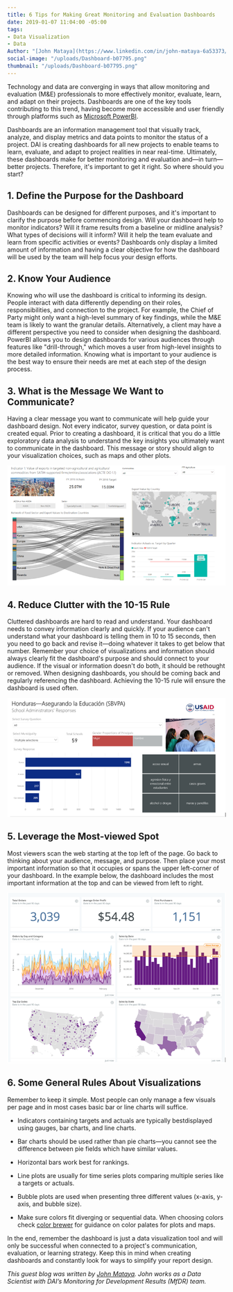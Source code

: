 ```yaml
---
title: 6 Tips for Making Great Monitoring and Evaluation Dashboards
date: 2019-01-07 11:04:00 -05:00
tags:
- Data Visualization
- Data
Author: "[John Mataya](https://www.linkedin.com/in/john-mataya-6a53373/)"
social-image: "/uploads/Dashboard-b07795.png"
thumbnail: "/uploads/Dashboard-b07795.png"
---
```


Technology and data are converging in ways that allow monitoring and evaluation (M&E) professionals to more effectively monitor, evaluate, learn, and adapt on their projects. Dashboards are one of the key tools contributing to this trend, having become more accessible and user friendly through platforms such as [Microsoft PowerBI](https://powerbi.microsoft.com/en-us/get-started/?&OCID=AID719832_SEM_bHb24t0B&lnkd=Google_PowerBI_Brand&gclid=Cj0KCQjw08XeBRC0ARIsAP_gaQBWS9woBxKkiDNWqYJ1QffUY7fpDoUDQTRkOS4N15amKTJGVg8EmGMaAkDrEALw_wcB).

Dashboards are an information management tool that visually track, analyze, and display metrics and data points to monitor the status of a project. DAI is creating dashboards for all new projects to enable teams to learn, evaluate, and adapt to project realities in near real-time. Ultimately, these dashboards make for better monitoring and evaluation and—in turn—better projects. Therefore, it's important to get it right. So where should you start?

<!--more-->

## 1. Define the Purpose for the Dashboard

Dashboards can be designed for different purposes, and it's important to clarify the purpose before commencing design. Will your dashboard help to monitor indicators? Will it frame results from a baseline or midline analysis? What types of decisions will it inform? Will it help the team evaluate and learn from specific activities or events? Dashboards only display a limited amount of information and having a clear objective for how the dashboard will be used by the team will help focus your design efforts.

## 2. Know Your Audience

Knowing who will use the dashboard is critical to informing its design. People interact with data differently depending on their roles, responsibilities, and connection to the project. For example, the Chief of Party might only want a high-level summary of key findings, while the M&E team is likely to want the granular details. Alternatively, a client may have a different perspective you need to consider when designing the dashboard. PowerBI allows you to design dashboards for various audiences through features like "drill-through," which moves a user from high-level insights to more detailed information. Knowing what is important to your audience is the best way to ensure their needs are met at each step of the design process.

## 3. What is the Message We Want to Communicate?

Having a clear message you want to communicate will help guide your dashboard design. Not every indicator, survey question, or data point is created equal. Prior to creating a dashboard, it is critical that you do a little exploratory data analysis to understand the key insights you ultimately want to communicate in the dashboard. This message or story should align to your visualization choices, such as maps and other plots.

![Dashboard-b07795.png](/uploads/Dashboard-b07795.png)

## 4. Reduce Clutter with the 10-15 Rule

Cluttered dashboards are hard to read and understand. Your dashboard needs to convey information clearly and quickly. If your audience can't understand what your dashboard is telling them in 10 to 15 seconds, then you need to go back and revise it—doing whatever it takes to get below that number. Remember your choice of visualizations and information should always clearly fit the dashboard's purpose and should connect to your audience. If the visual or information doesn't do both, it should be rethought or removed. When designing dashboards, you should be coming back and regularly referencing the dashboard. Achieving the 10-15 rule will ensure the dashboard is used often.

![Dash1-1da2c7.png](/uploads/Dash1-1da2c7.png)

## 5. Leverage the Most-viewed Spot

Most viewers scan the web starting at the top left of the page. Go back to thinking about your audience, message, and purpose. Then place your most important information so that it occupies or spans the upper left-corner of your dashboard. In the example below, the dashboard includes the most important information at the top and can be viewed from left to right.

![dash2.PNG](/uploads/dash2.PNG)

## 6. Some General Rules About Visualizations

Remember to keep it simple. Most people can only manage a few visuals per page and in most cases basic bar or line charts will suffice.

* Indicators containing targets and actuals are typically best ​displayed using gauges, bar charts, and line charts.

* Bar charts should be used rather than pie charts—you cannot see the difference between pie fields which have similar values.

* Horizontal bars work best for rankings.

* Line plots are usually for time series plots comparing multiple series like a targets or actuals.

* Bubble plots are used when presenting three different values (x-axis, y-axis, and bubble size).

* Make sure colors fit diverging or sequential data. When choosing colors check [color brewer](http://colorbrewer2.org/) for guidance on color palates for plots and maps.

In the end, remember the dashboard is just a data visualization tool and will only be successful when connected to a project's communication, evaluation, or learning strategy. Keep this in mind when creating dashboards and constantly look for ways to simplify your report design. ​

*This guest blog was written by [John Mataya](https://www.linkedin.com/in/john-mataya-6a53373/). John works as a Data Scientist with DAI’s Monitoring for Development Results (MfDR) team.*